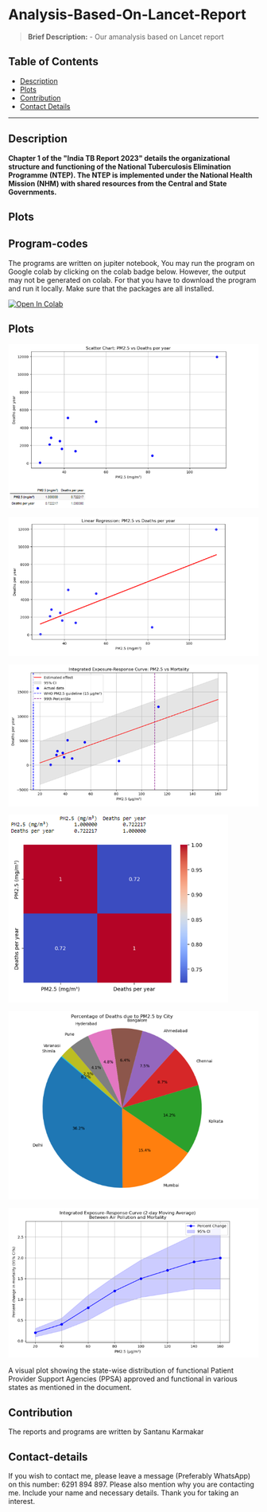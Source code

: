 # Analysis-Based-On-Lancet-Report
> **Brief Description:** - Our amanalysis based on Lancet report

## Table of Contents

- [Description](#description)
- [Plots](#plots)
- [Contribution](#contributipn)
- [Contact Details](#contact-details)

---

## Description

**Chapter 1 of the "India TB Report 2023" details the organizational structure and functioning of the National Tuberculosis Elimination Programme (NTEP). The NTEP is implemented under the National Health Mission (NHM) with shared resources from the Central and State Governments.**

## Plots 


## Program-codes


The programs are written on jupiter notebook, You may run the program on Google colab by clicking on the colab badge below. However, the output may not be generated on colab. For that you have to download the program and run it locally. Make sure that the packages are all installed.

[![Open In Colab](https://colab.research.google.com/assets/colab-badge.svg)](https://colab.research.google.com/github/fromsantanu/NTBRS-Chapter-1/blob/main/NTBRS-Chapter-1.ipynb)

## Plots

![Program Output](output.png)

![Program Output](output1.png)

![Program Output](output2.png)

![Program Output](output3.png)

![Program Output](output4.png)

![Program Output](output5.png)

A visual plot showing the state-wise distribution of functional Patient Provider Support Agencies (PPSA) approved and functional in various states as mentioned in the document.

## Contribution

The reports and programs are written by Santanu Karmakar

## Contact-details

If you wish to contact me, please leave a message (Preferably WhatsApp) on this number: 6291 894 897.
Please also mention why you are contacting me. Include your name and necessary details.
Thank you for taking an interest.

